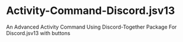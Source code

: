 # Activity-Command-Discord.jsv13
An Advanced Activity Command Using Discord-Together Package For Discord.jsv13 with buttons
